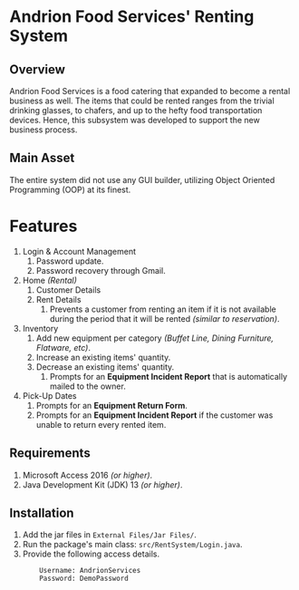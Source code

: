 # Andrion Food Services' Renting System
## Overview
Andrion Food Services is a food catering that expanded to become a rental business as well. The items that could be rented ranges from the trivial drinking glasses, to chafers, and up to the hefty food transportation devices. Hence, this subsystem was developed to support the new business process.

## Main Asset
The entire system did not use any GUI builder, utilizing Object Oriented Programming (OOP) at its finest.

# Features
1. Login & Account Management
	1. Password update.
	2. Password recovery through Gmail.
2. Home *(Rental)*
	1. Customer Details
	2. Rent Details
		1. Prevents a customer from renting an item if it is not available during the period that it will be rented *(similar to reservation)*.
3. Inventory
	1. Add new equipment per category *(Buffet Line, Dining Furniture, Flatware, etc)*.
	2. Increase an existing items' quantity.
	3. Decrease an existing items' quantity.
		1. Prompts for an **Equipment Incident Report** that is automatically mailed to the owner.
4. Pick-Up Dates
	1. Prompts for an **Equipment Return Form**.
	2. Prompts for an **Equipment Incident Report** if the customer was unable to return every rented item.

## Requirements
1. Microsoft Access 2016 *(or higher)*.
2. Java Development Kit (JDK) 13 *(or higher)*.

## Installation
1. Add the jar files in ```External Files/Jar Files/```.
2. Run the package's main class: ```src/RentSystem/Login.java```.
3. Provide the following access details.
	```
		Username: AndrionServices
		Password: DemoPassword
	```